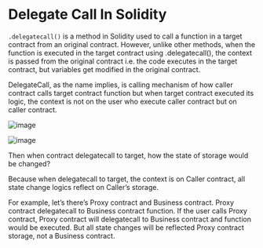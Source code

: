 # Delegate Call In Solidity

```.delegatecall()``` is a method in Solidity used to call a function in a target contract from an original contract. However, unlike other methods, when the function is executed in the target contract using .delegatecall(), the context is passed from the original contract i.e. the code executes in the target contract, but variables get modified in the original contract.

DelegateCall, as the name implies, is calling mechanism of how caller contract calls target contract function but when target contract executed its logic, the context is not on the user who execute caller contract but on caller contract.

![image](https://user-images.githubusercontent.com/102557215/187830372-8c5c7fa2-f078-4565-a7b1-d5ef44dd1111.png)


![image](https://user-images.githubusercontent.com/102557215/187830398-f07feb2f-bd43-4915-9823-5ae43e8c9608.png)


Then when contract delegatecall to target, how the state of storage would be changed?

Because when delegatecall to target, the context is on Caller contract, all state change logics reflect on Caller’s storage.

For example, let’s there’s Proxy contract and Business contract. Proxy contract delegatecall to Business contract function. If the user calls Proxy contract, Proxy contract will delegatecall to Business contract and function would be executed. But all state changes will be reflected Proxy contract storage, not a Business contract.
